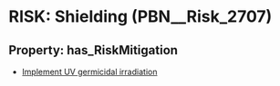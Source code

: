 # RISK: __Shielding__ (PBN__Risk_2707)

## Property: has_RiskMitigation

* [Implement UV germicidal irradiation](PBN__Mitigation_730)

